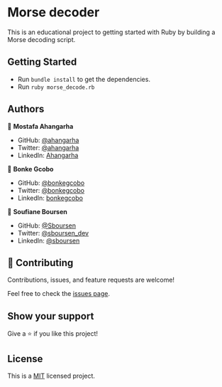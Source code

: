 # Morse decoder

This is an educational project to getting started with Ruby by building a Morse decoding script.

## Getting Started

- Run `bundle install` to get the dependencies.
- Run `ruby morse_decode.rb`

## Authors

👤 **Mostafa Ahangarha**

- GitHub: [@ahangarha](https://github.com/ahangarha)
- Twitter: [@ahangarha](https://twitter.com/ahangarha)
- LinkedIn: [Ahangarha](https://linkedin.com/in/ahangarha)

👤 **Bonke Gcobo**

- GitHub: [@bonkegcobo](https://github.com/bonkegcobo)
- Twitter: [@bonkegcobo](https://twitter.com/bonkegcobo)
- LinkedIn: [bonkegcobo](https://linkedin.com/in/bonkegcobo)

👤 **Soufiane Boursen**

- GitHub: [@Sboursen](https://github.com/Sboursen)
- Twitter: [@sboursen_dev](https://twitter.com/sboursen_dev)
- LinkedIn: [@sboursen](https://linkedin.com/in/sboursen)

## 🤝 Contributing

Contributions, issues, and feature requests are welcome!

Feel free to check the [issues page](../../issues/).

## Show your support

Give a ⭐️ if you like this project!

## License

This is a [MIT](./LICENSE) licensed project.
